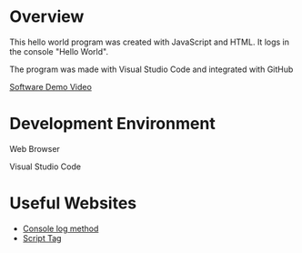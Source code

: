 # Overview

This hello world program was created with JavaScript and HTML. It logs in the console "Hello World".

The program was made with Visual Studio Code and integrated with GitHub

[Software Demo Video](https://youtu.be/kUqzrke08Fo)

# Development Environment

Web Browser

Visual Studio Code

# Useful Websites

- [Console log method](https://www.w3schools.com/jsref/met_console_log.asp)
- [Script Tag](https://www.w3schools.com/tags/tag_script.asp)
